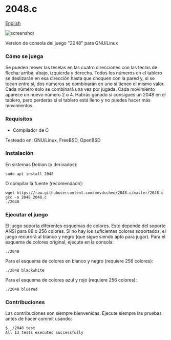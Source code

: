 2048.c
======

[English](README.md)

![screenshot](screenshot.png)

Version de consola del juego "2048" para GNU/Linux

### Cómo se juega

Se pueden mover las teselas en las cuatro direcciones con las teclas de flecha: arriba, abajo, izquierda y derecha. Todos los números en el tablero se deslizarán en esa dirección hasta que choquen con la pared y, si se tocan entre sí, dos números se combinarán en uno si tienen el mismo valor. Cada número solo se combinará una vez por jugada. Cada movimiento aparece un nuevo número 2 o 4. Habrás ganado si consigues un 2048 en el tablero, pero perderás si el tablero está lleno y no puedes hacer más movimientos.

### Requisitos

- Compilador de C

Testeado en: GNU/Linux, FreeBSD, OpenBSD

### Instalación

En sistemas Debian (o derivados):
 
```
sudo apt install 2048
```
 
O compilar la fuente (recomendado):

```
wget https://raw.githubusercontent.com/mevdschee/2048.c/master/2048.c
gcc -o 2048 2048.c
./2048
```

### Ejecutar el juego

El juego soporta diferentes esquemas de colores. Esto depende del soporte ANSI para 88 o 256 colores. Si no hay los suficientes colores soportados, el juego recurrirá al blanco y negro (que sigue siendo apto para jugar). Para el esquema de colores original, ejecute en la consola:

```
./2048
```
Para el esquema de colores en blanco y negro (requiere 256 colores):

```
./2048 blackwhite
```

Para el esquema de colores azul y rojo (requiere 256 colores):

```
./2048 bluered
```

### Contribuciones

Las contribuciones son siempre bienvenidas. Ejecute siempre las pruebas antes de hacer commit usando:

```
$ ./2048 test
All 13 tests executed successfully
```
